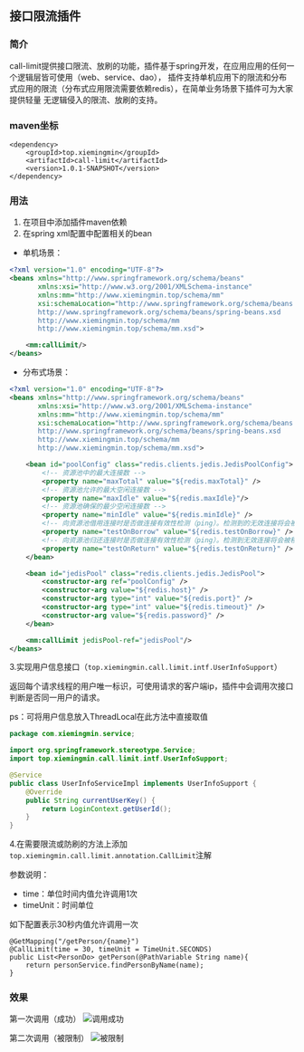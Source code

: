 ## 接口限流插件

### 简介
call-limit提供接口限流、放刷的功能，插件基于spring开发，在应用应用的任何一个逻辑层皆可使用（web、service、dao），
插件支持单机应用下的限流和分布式应用的限流（分布式应用限流需要依赖redis），在简单业务场景下插件可为大家提供轻量
无逻辑侵入的限流、放刷的支持。

### maven坐标

```
<dependency>
    <groupId>top.xiemingmin</groupId>
    <artifactId>call-limit</artifactId>
    <version>1.0.1-SNAPSHOT</version>
</dependency>
```

### 用法

1. 在项目中添加插件maven依赖
2. 在spring xml配置中配置相关的bean 

* 单机场景：
```xml
<?xml version="1.0" encoding="UTF-8"?>
<beans xmlns="http://www.springframework.org/schema/beans"
       xmlns:xsi="http://www.w3.org/2001/XMLSchema-instance"
       xmlns:mm="http://www.xiemingmin.top/schema/mm"
       xsi:schemaLocation="http://www.springframework.org/schema/beans
       http://www.springframework.org/schema/beans/spring-beans.xsd
       http://www.xiemingmin.top/schema/mm
       http://www.xiemingmin.top/schema/mm.xsd">

    <mm:callLimit/>
</beans>
```

* 分布式场景：
```xml
<?xml version="1.0" encoding="UTF-8"?>
<beans xmlns="http://www.springframework.org/schema/beans"
       xmlns:xsi="http://www.w3.org/2001/XMLSchema-instance"
       xmlns:mm="http://www.xiemingmin.top/schema/mm"
       xsi:schemaLocation="http://www.springframework.org/schema/beans
       http://www.springframework.org/schema/beans/spring-beans.xsd
       http://www.xiemingmin.top/schema/mm
       http://www.xiemingmin.top/schema/mm.xsd">

    <bean id="poolConfig" class="redis.clients.jedis.JedisPoolConfig">
        <!-- 资源池中的最大连接数 -->
        <property name="maxTotal" value="${redis.maxTotal}" />
        <!-- 资源池允许的最大空闲连接数 -->
        <property name="maxIdle" value="${redis.maxIdle}"/>
        <!-- 资源池确保的最少空闲连接数 -->
        <property name="minIdle" value="${redis.minIdle}" />
        <!-- 向资源池借用连接时是否做连接有效性检测（ping）。检测到的无效连接将会被移除 -->
        <property name="testOnBorrow" value="${redis.testOnBorrow}" />
        <!-- 向资源池归还连接时是否做连接有效性检测（ping）。检测到无效连接将会被移除 -->
        <property name="testOnReturn" value="${redis.testOnReturn}" />
    </bean>

    <bean id="jedisPool" class="redis.clients.jedis.JedisPool">
        <constructor-arg ref="poolConfig" />
        <constructor-arg value="${redis.host}" />
        <constructor-arg type="int" value="${redis.port}" />
        <constructor-arg type="int" value="${redis.timeout}" />
        <constructor-arg value="${redis.password}" />
    </bean>

    <mm:callLimit jedisPool-ref="jedisPool"/>
</beans>
```
3.实现用户信息接口（`top.xiemingmin.call.limit.intf.UserInfoSupport`）

返回每个请求线程的用户唯一标识，可使用请求的客户端ip，插件中会调用次接口判断是否同一用户的请求。

ps：可将用户信息放入ThreadLocal在此方法中直接取值
```java
package com.xiemingmin.service;

import org.springframework.stereotype.Service;
import top.xiemingmin.call.limit.intf.UserInfoSupport;

@Service
public class UserInfoServiceImpl implements UserInfoSupport {
    @Override
    public String currentUserKey() {
        return LoginContext.getUserId();
    }
}
```
4.在需要限流或防刷的方法上添加`top.xiemingmin.call.limit.annotation.CallLimit`注解

参数说明：

- time：单位时间内值允许调用1次
- timeUnit：时间单位

如下配置表示30秒内值允许调用一次

```
@GetMapping("/getPerson/{name}")
@CallLimit(time = 30, timeUnit = TimeUnit.SECONDS)
public List<PersonDo> getPerson(@PathVariable String name){
    return personService.findPersonByName(name);
}
```

### 效果

第一次调用（成功）
![调用成功](https://img-blog.csdnimg.cn/20200529232358107.png)

第二次调用（被限制）
![被限制](https://img-blog.csdnimg.cn/20200529013540174.png)
